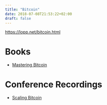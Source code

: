 ```yaml
---
title: "Bitcoin"
date: 2018-07-08T21:53:22+02:00
draft: false
---
```


https://lopp.net/bitcoin.html

# Books

- [Mastering Bitcoin](https://github.com/bitcoinbook/bitcoinbook)

# Conference Recordings

- [Scaling Bitcoin](https://scalingbitcoin.org/presentations)